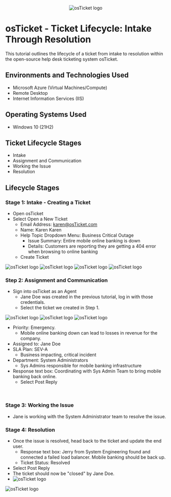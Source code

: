 <p align="center">
<img src="https://i.imgur.com/Clzj7Xs.png" alt="osTicket logo"/>
</p>

<h1>osTicket - Ticket Lifecycle: Intake Through Resolution</h1>
This tutorial outlines the lifecycle of a ticket from intake to resolution within the open-source help desk ticketing system osTicket.<br />


<h2>Environments and Technologies Used</h2>

- Microsoft Azure (Virtual Machines/Compute)
- Remote Desktop
- Internet Information Services (IIS)

<h2>Operating Systems Used </h2>

- Windows 10</b> (21H2)

<h2>Ticket Lifecycle Stages</h2>

- Intake
- Assignment and Communication
- Working the Issue
- Resolution

<h2>Lifecycle Stages</h2>

<h3>Stage 1: Intake - Creating a Ticket</h3>


- Open osTicket
- Select Open a New Ticket
  - Email Address: <a href='#' style='text-decoration: none; color:#000000'>karen@osTicket.com</a>
  - Name: Karen Karen
  - Help Topic Dropdown Menu: Business Critical Outage
    - Issue Summary: Entire mobile online banking is down
    - Details: Customers are reporting they are getting a 404 error when browsing to online banking
  - Create Ticket

<p>
  

<img src="https://i.imgur.com/2UAwwmv.png" alt="osTicket logo"/>
<img src="https://i.imgur.com/4J7hgOW.png" alt="osTicket logo"/>
<img src="https://i.imgur.com/YzLZSAV.png" alt="osTicket logo"/>
<img src="https://i.imgur.com/YxmEdTp.png" alt="osTicket logo"/>

<h3>Step 2: Assignment and Communication</h3>

- Sign into osTicket as an Agent
  - Jane Doe was created in the previous tutorial, log in with those credentials. 
  - Select the ticket we created in Step 1.

<p>
  
<img src="https://i.imgur.com/DQPcsdV.png" alt="osTicket logo"/>
<img src="https://i.imgur.com/0omBCGH.png" alt="osTicket logo"/>
<img src="https://i.imgur.com/oUgXCgx.png" alt="osTicket logo"/>

</p>
<p>
  
 - Priority: Emergency. 
      - Mobile online banking down can lead to losses in revenue for the company. 
 - Assigned to: Jane Doe
 - SLA Plan: SEV-A 
      - Business impacting, critical incident
 - Department: System Administrators 
      - Sys Admins responsible for mobile banking infrastructure
 - Response text box: Coordinating with Sys Admin Team to bring mobile banking back online.
    - Select Post Reply
</p>
<br />

<p>
  

<h3>Stage 3: Working the Issue</h3>

- Jane is working with the System Administrator team to resolve the issue. 


<h3>Stage 4: Resolution</h3>
     
- Once the issue is resolved, head back to the ticket and update the end user.
  - Response text box: Jerry from System Engineering found and connected a failed load balancer. Mobile banking should be back up. 
  - Ticket Status: Resolved
- Select Post Reply
- The ticket should now be "closed" by Jane Doe. 
- <img src="https://i.imgur.com/ZZZSEsA.png" alt="osTicket logo"/>
<img src="https://i.imgur.com/QngRJg9.png" alt="osTicket logo"/>
